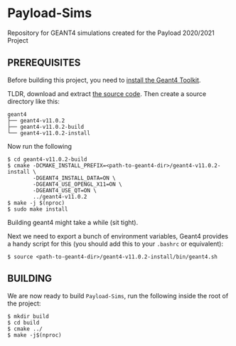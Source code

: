 # Payload-Sims

Repository for GEANT4 simulations created for the Payload 2020/2021 Project

## PREREQUISITES

Before building this project, you need to
[install the Geant4 Toolkit](https://geant4-userdoc.web.cern.ch/UsersGuides/InstallationGuide/html/gettingstarted.html).

TLDR, download and extract
[the source code](https://geant4.web.cern.ch/support/download).
Then create a source directory
like this:
```
geant4
├── geant4-v11.0.2
├── geant4-v11.0.2-build
└── geant4-v11.0.2-install
```

Now run the following
```
$ cd geant4-v11.0.2-build
$ cmake -DCMAKE_INSTALL_PREFIX=<path-to-geant4-dir>/geant4-v11.0.2-install \
        -DGEANT4_INSTALL_DATA=ON \
        -DGEANT4_USE_OPENGL_X11=ON \
        -DGEANT4_USE_QT=ON \
        ../geant4-v11.0.2
$ make -j $(nproc)
$ sudo make install
```
Building geant4 might take a while (sit tight).

Next we need to export a bunch of environment variables, Geant4 provides a
handy script for this (you should add this to your `.bashrc` or equivalent):
```
$ source <path-to-geant4-dir>/geant4-v11.0.2-install/bin/geant4.sh
```

## BUILDING

We are now ready to build `Payload-Sims`, run the following inside the root of
the project:
```
$ mkdir build
$ cd build
$ cmake ../
$ make -j$(nproc)
```

